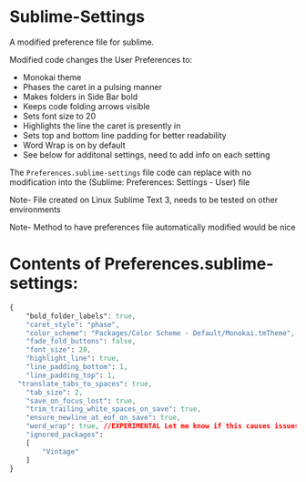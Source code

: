 Sublime-Settings
================

A modified preference file for sublime.

Modified code changes the User Preferences to:
- Monokai theme
- Phases the caret in a pulsing manner
- Makes folders in Side Bar bold
- Keeps code folding arrows visible
- Sets font size to 20
- Highlights the line the caret is presently in
- Sets top and bottom line padding for better readability
- Word Wrap is on by default <!-- EXPERIMENTAL Let me know if this causes issues -->
- See below for additonal settings, need to add info on each setting

The `Preferences.sublime-settings` file code can replace with no modification into the (Sublime: Preferences: Settings - User) file

Note- File created on Linux Sublime Text 3, needs to be tested on other environments

Note- Method to have preferences file automatically modified would be nice

Contents of Preferences.sublime-settings:
================

```css
{
	"bold_folder_labels": true,
	"caret_style": "phase",
	"color_scheme": "Packages/Color Scheme - Default/Monokai.tmTheme",
	"fade_fold_buttons": false,
	"font_size": 20,
	"highlight_line": true,
	"line_padding_bottom": 1,
	"line_padding_top": 1,
  "translate_tabs_to_spaces": true,
	"tab_size": 2,
	"save_on_focus_lost": true,
	"trim_trailing_white_spaces_on_save": true,
	"ensure_newline_at_eof_on_save": true,
	"word_wrap": true, //EXPERIMENTAL Let me know if this causes issues
	"ignored_packages":
	[
		"Vintage"
	]	
}


```

